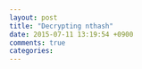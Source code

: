 ```yaml
---
layout: post
title: "Decrypting nthash"
date: 2015-07-11 13:19:54 +0900
comments: true
categories: 
---
```


